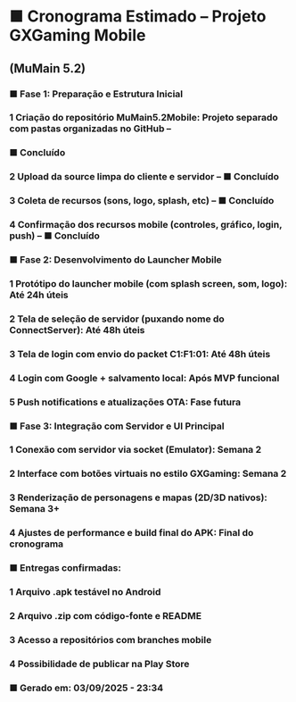 # ■ Cronograma Estimado – Projeto GXGaming Mobile
## (MuMain 5.2)
### ■ Fase 1: Preparação e Estrutura Inicial
### 1 Criação do repositório MuMain5.2Mobile: Projeto separado com pastas organizadas no GitHub –
### ■ Concluído
### 2 Upload da source limpa do cliente e servidor – ■ Concluído
### 3 Coleta de recursos (sons, logo, splash, etc) – ■ Concluído
### 4 Confirmação dos recursos mobile (controles, gráfico, login, push) – ■ Concluído
### ■ Fase 2: Desenvolvimento do Launcher Mobile
### 1 Protótipo do launcher mobile (com splash screen, som, logo): Até 24h úteis
### 2 Tela de seleção de servidor (puxando nome do ConnectServer): Até 48h úteis
### 3 Tela de login com envio do packet C1:F1:01: Até 48h úteis
### 4 Login com Google + salvamento local: Após MVP funcional
### 5 Push notifications e atualizações OTA: Fase futura
### ■ Fase 3: Integração com Servidor e UI Principal
### 1 Conexão com servidor via socket (Emulator): Semana 2
### 2 Interface com botões virtuais no estilo GXGaming: Semana 2
### 3 Renderização de personagens e mapas (2D/3D nativos): Semana 3+
### 4 Ajustes de performance e build final do APK: Final do cronograma
### ■ Entregas confirmadas:
### 1 Arquivo .apk testável no Android
### 2 Arquivo .zip com código-fonte e README
### 3 Acesso a repositórios com branches mobile
### 4 Possibilidade de publicar na Play Store
### ■ Gerado em: 03/09/2025 - 23:34
